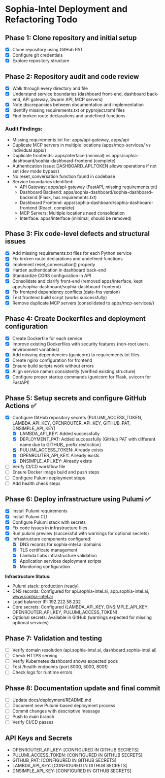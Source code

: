 # Sophia-Intel Deployment and Refactoring Todo

## Phase 1: Clone repository and initial setup
- [x] Clone repository using GitHub PAT
- [x] Configure git credentials
- [x] Explore repository structure

## Phase 2: Repository audit and code review
- [x] Walk through every directory and file
- [x] Understand service boundaries (dashboard front-end, dashboard back-end, API gateway, Swarm API, MCP servers)
- [x] Note discrepancies between documentation and implementation
- [x] Identify missing requirements.txt or pyproject.toml files
- [x] Find broken route declarations and undefined functions

### Audit Findings:
- Missing requirements.txt for: apps/api-gateway, apps/api
- Duplicate MCP servers in multiple locations (apps/mcp-services/ vs individual apps/)
- Duplicate frontends: apps/interface (minimal) vs apps/sophia-dashboard/sophia-dashboard-frontend (complete)
- Authentication issue: DASHBOARD_API_TOKEN allows operations if not set (dev mode bypass)
- No reset_conversation function found in codebase
- Service boundaries identified:
  * API Gateway: apps/api-gateway (FastAPI, missing requirements.txt)
  * Dashboard Backend: apps/sophia-dashboard/sophia-dashboard-backend (Flask, has requirements.txt)
  * Dashboard Frontend: apps/sophia-dashboard/sophia-dashboard-frontend (React, complete)
  * MCP Servers: Multiple locations need consolidation
  * Interface: apps/interface (minimal, should be removed)

## Phase 3: Fix code-level defects and structural issues
- [x] Add missing requirements.txt files for each Python service
- [x] Fix broken route declarations and undefined functions
- [x] Implement reset_conversation() properly
- [x] Harden authentication in dashboard back-end
- [x] Standardize CORS configuration in API
- [x] Consolidate and clarify front-end (removed apps/interface, kept apps/sophia-dashboard/sophia-dashboard-frontend)
- [x] Fix frontend dependency conflicts (date-fns version)
- [x] Test frontend build script (works successfully)
- [x] Remove duplicate MCP servers (consolidated to apps/mcp-services/)

## Phase 4: Create Dockerfiles and deployment configuration
- [x] Create Dockerfile for each service
- [x] Improve existing Dockerfiles with security features (non-root users, environment variables)
- [x] Add missing dependencies (gunicorn) to requirements.txt files
- [x] Create nginx configuration for frontend
- [x] Ensure build scripts work without errors
- [x] Align service names consistently (verified existing structure)
- [x] Configure proper startup commands (gunicorn for Flask, uvicorn for FastAPI)

## Phase 5: Setup secrets and configure GitHub Actions ✅
- [x] Configure GitHub repository secrets (PULUMI_ACCESS_TOKEN, LAMBDA_API_KEY, OPENROUTER_API_KEY, GITHUB_PAT, DNSIMPLE_API_KEY)
  - [x] LAMBDA_API_KEY: Added successfully
  - [x] DEPLOYMENT_PAT: Added successfully (GitHub PAT with different name due to GITHUB_ prefix restriction)
  - [x] PULUMI_ACCESS_TOKEN: Already exists
  - [x] OPENROUTER_API_KEY: Already exists
  - [x] DNSIMPLE_API_KEY: Already exists
- [ ] Verify CI/CD workflow file
- [ ] Ensure Docker image build and push steps
- [ ] Configure Pulumi deployment steps
- [ ] Add health check steps

## Phase 6: Deploy infrastructure using Pulumi ✅
- [x] Install Pulumi requirements
- [x] Install Pulumi CLI
- [x] Configure Pulumi stack with secrets
- [x] Fix code issues in infrastructure files
- [x] Run pulumi preview (successful with warnings for optional secrets)
- [x] Infrastructure components configured:
  - [x] DNS records for sophia-intel.ai domains
  - [x] TLS certificate management
  - [x] Lambda Labs infrastructure validation
  - [x] Application services deployment scripts
  - [x] Monitoring configuration

**Infrastructure Status:**
- Pulumi stack: production (ready)
- DNS records: Configured for api.sophia-intel.ai, app.sophia-intel.ai, www.sophia-intel.ai
- Load balancer IP: 192.222.58.232
- Core secrets: Configured (LAMBDA_API_KEY, DNSIMPLE_API_KEY, OPENROUTER_API_KEY, PULUMI_ACCESS_TOKEN)
- Optional secrets: Available in GitHub (warnings expected for missing optional services)

## Phase 7: Validation and testing
- [ ] Verify domain resolution (api.sophia-intel.ai, dashboard.sophia-intel.ai)
- [ ] Check HTTPS serving
- [ ] Verify Kubernetes dashboard shows expected pods
- [ ] Test /health endpoints (port 8000, 5000, 8001)
- [ ] Check logs for runtime errors

## Phase 8: Documentation update and final commit
- [ ] Update docs/deployment/README.md
- [ ] Document new Pulumi-based deployment process
- [ ] Commit changes with descriptive message
- [ ] Push to main branch
- [ ] Verify CI/CD passes

## API Keys and Secrets
- OPENROUTER_API_KEY: [CONFIGURED IN GITHUB SECRETS]
- PULUMI_ACCESS_TOKEN: [CONFIGURED IN GITHUB SECRETS]
- GITHUB_PAT: [CONFIGURED IN GITHUB SECRETS]
- LAMBDA_API_KEY: [CONFIGURED IN GITHUB SECRETS]
- DNSIMPLE_API_KEY: [CONFIGURED IN GITHUB SECRETS]

